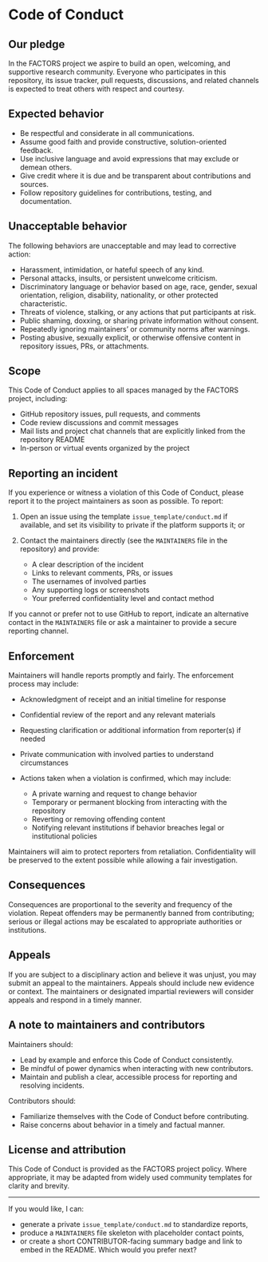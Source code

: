 # Code of Conduct

## Our pledge

In the FACTORS project we aspire to build an open, welcoming, and supportive research community. Everyone who participates in this repository, its issue tracker, pull requests, discussions, and related channels is expected to treat others with respect and courtesy.

## Expected behavior

* Be respectful and considerate in all communications.
* Assume good faith and provide constructive, solution-oriented feedback.
* Use inclusive language and avoid expressions that may exclude or demean others.
* Give credit where it is due and be transparent about contributions and sources.
* Follow repository guidelines for contributions, testing, and documentation.

## Unacceptable behavior

The following behaviors are unacceptable and may lead to corrective action:

* Harassment, intimidation, or hateful speech of any kind.
* Personal attacks, insults, or persistent unwelcome criticism.
* Discriminatory language or behavior based on age, race, gender, sexual orientation, religion, disability, nationality, or other protected characteristic.
* Threats of violence, stalking, or any actions that put participants at risk.
* Public shaming, doxxing, or sharing private information without consent.
* Repeatedly ignoring maintainers’ or community norms after warnings.
* Posting abusive, sexually explicit, or otherwise offensive content in repository issues, PRs, or attachments.

## Scope

This Code of Conduct applies to all spaces managed by the FACTORS project, including:

* GitHub repository issues, pull requests, and comments
* Code review discussions and commit messages
* Mail lists and project chat channels that are explicitly linked from the repository README
* In-person or virtual events organized by the project

## Reporting an incident

If you experience or witness a violation of this Code of Conduct, please report it to the project maintainers as soon as possible. To report:

1. Open an issue using the template `issue_template/conduct.md` if available, and set its visibility to private if the platform supports it; or
2. Contact the maintainers directly (see the `MAINTAINERS` file in the repository) and provide:

   * A clear description of the incident
   * Links to relevant comments, PRs, or issues
   * The usernames of involved parties
   * Any supporting logs or screenshots
   * Your preferred confidentiality level and contact method

If you cannot or prefer not to use GitHub to report, indicate an alternative contact in the `MAINTAINERS` file or ask a maintainer to provide a secure reporting channel.

## Enforcement

Maintainers will handle reports promptly and fairly. The enforcement process may include:

* Acknowledgment of receipt and an initial timeline for response
* Confidential review of the report and any relevant materials
* Requesting clarification or additional information from reporter(s) if needed
* Private communication with involved parties to understand circumstances
* Actions taken when a violation is confirmed, which may include:

  * A private warning and request to change behavior
  * Temporary or permanent blocking from interacting with the repository
  * Reverting or removing offending content
  * Notifying relevant institutions if behavior breaches legal or institutional policies

Maintainers will aim to protect reporters from retaliation. Confidentiality will be preserved to the extent possible while allowing a fair investigation.

## Consequences

Consequences are proportional to the severity and frequency of the violation. Repeat offenders may be permanently banned from contributing; serious or illegal actions may be escalated to appropriate authorities or institutions.

## Appeals

If you are subject to a disciplinary action and believe it was unjust, you may submit an appeal to the maintainers. Appeals should include new evidence or context. The maintainers or designated impartial reviewers will consider appeals and respond in a timely manner.

## A note to maintainers and contributors

Maintainers should:

* Lead by example and enforce this Code of Conduct consistently.
* Be mindful of power dynamics when interacting with new contributors.
* Maintain and publish a clear, accessible process for reporting and resolving incidents.

Contributors should:

* Familiarize themselves with the Code of Conduct before contributing.
* Raise concerns about behavior in a timely and factual manner.

## License and attribution

This Code of Conduct is provided as the FACTORS project policy. Where appropriate, it may be adapted from widely used community templates for clarity and brevity.

---

If you would like, I can:

* generate a private `issue_template/conduct.md` to standardize reports,
* produce a `MAINTAINERS` file skeleton with placeholder contact points,
* or create a short CONTRIBUTOR-facing summary badge and link to embed in the README. Which would you prefer next?
